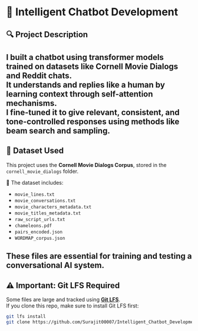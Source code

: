 # 🤖 Intelligent Chatbot Development
## 🔍 Project Description

I built a chatbot using transformer models trained on datasets like **Cornell Movie Dialogs** and **Reddit chats**.  
It understands and replies like a human by learning context through **self-attention mechanisms**.  
I fine-tuned it to give **relevant**, **consistent**, and **tone-controlled** responses using methods like **beam search** and **sampling**.
---
## 📂 Dataset Used
This project uses the **Cornell Movie Dialogs Corpus**, stored in the `cornell_movie_dialogs` folder.

🧠 The dataset includes:
- `movie_lines.txt`
- `movie_conversations.txt`
- `movie_characters_metadata.txt`
- `movie_titles_metadata.txt`
- `raw_script_urls.txt`
- `chameleons.pdf`
- `pairs_encoded.json`
- `WORDMAP_corpus.json`

These files are essential for training and testing a conversational AI system.
---
## ⚠️ Important: Git LFS Required

Some files are large and tracked using **[Git LFS](https://git-lfs.github.com)**.  
If you clone this repo, make sure to install Git LFS first:

```bash
git lfs install
git clone https://github.com/Surajit00007/Intelligent_Chatbot_Development-project.git
